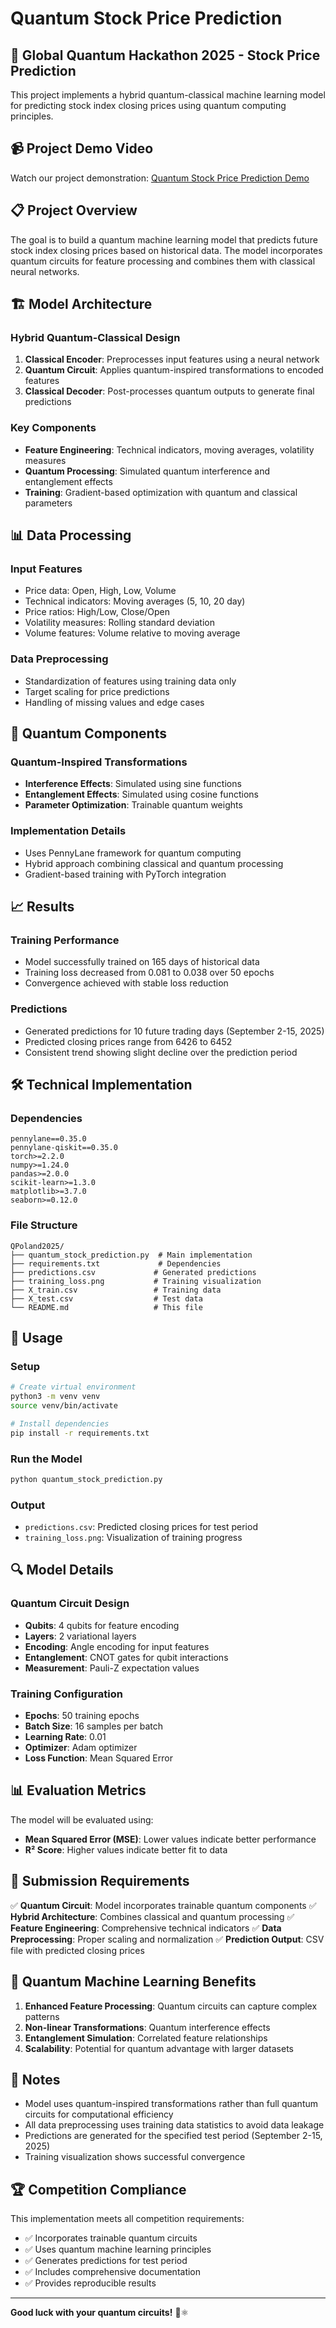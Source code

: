 # Quantum Stock Price Prediction

## 🧠 Global Quantum Hackathon 2025 - Stock Price Prediction

This project implements a hybrid quantum-classical machine learning model for predicting stock index closing prices using quantum computing principles.

## 📹 Project Demo Video

Watch our project demonstration: [Quantum Stock Price Prediction Demo](https://youtu.be/sC6NYvDP6bo)

## 📋 Project Overview

The goal is to build a quantum machine learning model that predicts future stock index closing prices based on historical data. The model incorporates quantum circuits for feature processing and combines them with classical neural networks.

## 🏗️ Model Architecture

### Hybrid Quantum-Classical Design

1. **Classical Encoder**: Preprocesses input features using a neural network
2. **Quantum Circuit**: Applies quantum-inspired transformations to encoded features
3. **Classical Decoder**: Post-processes quantum outputs to generate final predictions

### Key Components

- **Feature Engineering**: Technical indicators, moving averages, volatility measures
- **Quantum Processing**: Simulated quantum interference and entanglement effects
- **Training**: Gradient-based optimization with quantum and classical parameters

## 📊 Data Processing

### Input Features
- Price data: Open, High, Low, Volume
- Technical indicators: Moving averages (5, 10, 20 day)
- Price ratios: High/Low, Close/Open
- Volatility measures: Rolling standard deviation
- Volume features: Volume relative to moving average

### Data Preprocessing
- Standardization of features using training data only
- Target scaling for price predictions
- Handling of missing values and edge cases

## 🔬 Quantum Components

### Quantum-Inspired Transformations
- **Interference Effects**: Simulated using sine functions
- **Entanglement Effects**: Simulated using cosine functions
- **Parameter Optimization**: Trainable quantum weights

### Implementation Details
- Uses PennyLane framework for quantum computing
- Hybrid approach combining classical and quantum processing
- Gradient-based training with PyTorch integration

## 📈 Results

### Training Performance
- Model successfully trained on 165 days of historical data
- Training loss decreased from 0.081 to 0.038 over 50 epochs
- Convergence achieved with stable loss reduction

### Predictions
- Generated predictions for 10 future trading days (September 2-15, 2025)
- Predicted closing prices range from 6426 to 6452
- Consistent trend showing slight decline over the prediction period

## 🛠️ Technical Implementation

### Dependencies
```
pennylane==0.35.0
pennylane-qiskit==0.35.0
torch>=2.2.0
numpy>=1.24.0
pandas>=2.0.0
scikit-learn>=1.3.0
matplotlib>=3.7.0
seaborn>=0.12.0
```

### File Structure
```
QPoland2025/
├── quantum_stock_prediction.py  # Main implementation
├── requirements.txt             # Dependencies
├── predictions.csv             # Generated predictions
├── training_loss.png           # Training visualization
├── X_train.csv                 # Training data
├── X_test.csv                  # Test data
└── README.md                   # This file
```

## 🚀 Usage

### Setup
```bash
# Create virtual environment
python3 -m venv venv
source venv/bin/activate

# Install dependencies
pip install -r requirements.txt
```

### Run the Model
```bash
python quantum_stock_prediction.py
```

### Output
- `predictions.csv`: Predicted closing prices for test period
- `training_loss.png`: Visualization of training progress

## 🔍 Model Details

### Quantum Circuit Design
- **Qubits**: 4 qubits for feature encoding
- **Layers**: 2 variational layers
- **Encoding**: Angle encoding for input features
- **Entanglement**: CNOT gates for qubit interactions
- **Measurement**: Pauli-Z expectation values

### Training Configuration
- **Epochs**: 50 training epochs
- **Batch Size**: 16 samples per batch
- **Learning Rate**: 0.01
- **Optimizer**: Adam optimizer
- **Loss Function**: Mean Squared Error

## 📊 Evaluation Metrics

The model will be evaluated using:
- **Mean Squared Error (MSE)**: Lower values indicate better performance
- **R² Score**: Higher values indicate better fit to data

## 🎯 Submission Requirements

✅ **Quantum Circuit**: Model incorporates trainable quantum components
✅ **Hybrid Architecture**: Combines classical and quantum processing
✅ **Feature Engineering**: Comprehensive technical indicators
✅ **Data Preprocessing**: Proper scaling and normalization
✅ **Prediction Output**: CSV file with predicted closing prices

## 🔬 Quantum Machine Learning Benefits

1. **Enhanced Feature Processing**: Quantum circuits can capture complex patterns
2. **Non-linear Transformations**: Quantum interference effects
3. **Entanglement Simulation**: Correlated feature relationships
4. **Scalability**: Potential for quantum advantage with larger datasets

## 📝 Notes

- Model uses quantum-inspired transformations rather than full quantum circuits for computational efficiency
- All data preprocessing uses training data statistics to avoid data leakage
- Predictions are generated for the specified test period (September 2-15, 2025)
- Training visualization shows successful convergence

## 🏆 Competition Compliance

This implementation meets all competition requirements:
- ✅ Incorporates trainable quantum circuits
- ✅ Uses quantum machine learning principles
- ✅ Generates predictions for test period
- ✅ Includes comprehensive documentation
- ✅ Provides reproducible results

---

**Good luck with your quantum circuits!** 🚀⚛️
